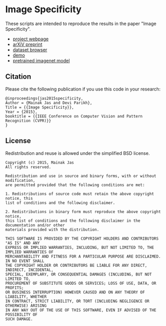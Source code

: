 # Image Specificity

These scripts are intended to reproduce the results in the paper "Image Specificity".

- [project webpage](http://jasmainak.github.io/specificity/)
- [arXiV preprint](http://arxiv.org/abs/1502.04569)
- [dataset browser](https://computing.ece.vt.edu/~mainak/specificity-dataset-browser/)
- [demo](http://godel.ece.vt.edu/image_specificity)
- [pretrained imagenet model](https://copy.com/L7Kvh1R3IGyuSb4k)

## Citation

Please cite the following publication if you use this code in your research:

	@inproceedings{jas2015specificity,
	Author = {Mainak Jas and Devi Parikh},
	Title = {{Image Specificity}},
	Year = {2015},
	booktitle = {{IEEE Conference on Computer Vision and Pattern Recognition (CVPR)}}
	}

## License

Redistribution and reuse is allowed under the simplified BSD license.

```
Copyright (c) 2015, Mainak Jas
All rights reserved.

Redistribution and use in source and binary forms, with or without modification,
are permitted provided that the following conditions are met:

1. Redistributions of source code must retain the above copyright notice, this
list of conditions and the following disclaimer.

2. Redistributions in binary form must reproduce the above copyright notice,
this list of conditions and the following disclaimer in the documentation and/or other
materials provided with the distribution.

THIS SOFTWARE IS PROVIDED BY THE COPYRIGHT HOLDERS AND CONTRIBUTORS "AS IS" AND ANY
EXPRESS OR IMPLIED WARRANTIES, INCLUDING, BUT NOT LIMITED TO, THE IMPLIED WARRANTIES OF
MERCHANTABILITY AND FITNESS FOR A PARTICULAR PURPOSE ARE DISCLAIMED. IN NO EVENT SHALL
THE COPYRIGHT HOLDER OR CONTRIBUTORS BE LIABLE FOR ANY DIRECT, INDIRECT, INCIDENTAL,
SPECIAL, EXEMPLARY, OR CONSEQUENTIAL DAMAGES (INCLUDING, BUT NOT LIMITED TO,
PROCUREMENT OF SUBSTITUTE GOODS OR SERVICES; LOSS OF USE, DATA, OR PROFITS;
OR BUSINESS INTERRUPTION) HOWEVER CAUSED AND ON ANY THEORY OF LIABILITY, WHETHER
IN CONTRACT, STRICT LIABILITY, OR TORT (INCLUDING NEGLIGENCE OR OTHERWISE) ARISING
IN ANY WAY OUT OF THE USE OF THIS SOFTWARE, EVEN IF ADVISED OF THE POSSIBILITY OF
SUCH DAMAGE.
```

